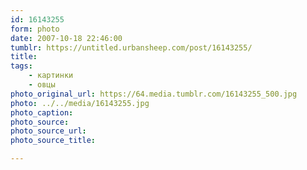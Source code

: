```yaml
---
id: 16143255
form: photo
date: 2007-10-18 22:46:00
tumblr: https://untitled.urbansheep.com/post/16143255/
title:
tags:
    - картинки
    - овцы
photo_original_url: https://64.media.tumblr.com/16143255_500.jpg
photo: ../../media/16143255.jpg
photo_caption:
photo_source:
photo_source_url:
photo_source_title:

---
```


